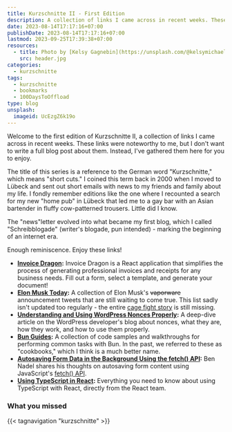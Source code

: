 ```yaml
---
title: Kurzschnitte II - First Edition
description: A collection of links I came across in recent weeks. These links were noteworthy to me, but I don't want to write a full blog post about them. Instead, I've gathered them here for you to enjoy.
date: 2023-08-14T17:17:16+07:00
publishDate: 2023-08-14T17:17:16+07:00
lastmod: 2023-09-25T17:39:38+07:00
resources:
  - title: Photo by [Kelsy Gagnebin](https://unsplash.com/@kelsymichael) via [Unsplash](https://unsplash.com/)
    src: header.jpg
categories:
  - kurzschnitte
tags:
  - kurzschnitte
  - bookmarks
  - 100DaysToOffload
type: blog
unsplash:
  imageid: UcEzgZ6k19o
---
```


Welcome to the first edition of Kurzschnitte II, a collection of links I came across in recent weeks. These links were noteworthy to me, but I don't want to write a full blog post about them. Instead, I've gathered them here for you to enjoy.

The title of this series is a reference to the German word "Kurzschnitte," which means "short cuts." I coined this term back in 2000 when I moved to Lübeck and sent out short emails with news to my friends and family about my life. I fondly remember editions like the one where I recounted a search for my new "home pub" in Lübeck that led me to a gay bar with an Asian bartender in fluffy cow-patterned trousers. Little did I know.

The "news"letter evolved into what became my first blog, which I called "Schreibblogade" (writer's blogade, pun intended) - marking the beginning of an internet era.

Enough reminiscence. Enjoy these links!

* **[Invoice Dragon](https://github.com/LaniJ/invoice-dragon):** Invoice Dragon is a React application that simplifies the process of generating professional invoices and receipts for any business needs. Fill out a form, select a template, and generate your document!
* **[Elon Musk Today](https://elonmusk.today/):** A collection of Elon Musk's ~~vaporware~~ announcement tweets that are still waiting to come true. This list sadly isn't updated too regularly - the entire [cage fight story](https://www.nytimes.com/2023/08/13/business/zuckerberg-musk-cage-fight.html) is still missing.
* **[Understanding and Using WordPress Nonces Properly](https://developer.wordpress.org/news/2023/08/understand-and-use-wordpress-nonces-properly/):** A deep-dive article on the WordPress developer's blog about nonces, what they are, how they work, and how to use them properly.
* **[Bun Guides](https://bun.sh/guides):** A collection of code samples and walkthroughs for performing common tasks with Bun. In the past, we referred to these as "cookbooks," which I think is a much better name.
* **[Autosaving Form Data in the Background Using the fetch() API](https://www.bennadel.com/blog/4494-auto-saving-form-data-in-the-background-using-the-fetch-api.htm):** Ben Nadel shares his thoughts on autosaving form content using JavaScript's [fetch() API](https://caniuse.com/mdn-api_fetch).
* **[Using TypeScript in React](https://react.dev/learn/typescript):** Everything you need to know about using TypeScript with React, directly from the React team.

### What you missed

{{< tagnavigation "kurzschnitte" >}}
